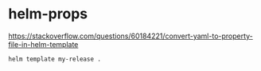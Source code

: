 # helm-props

https://stackoverflow.com/questions/60184221/convert-yaml-to-property-file-in-helm-template

```
helm template my-release .
```